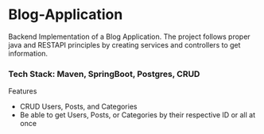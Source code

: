 # Blog-Application
Backend Implementation of a Blog Application. The project follows proper java and RESTAPI principles by creating services and controllers to get information. 
### Tech Stack: Maven, SpringBoot, Postgres, CRUD

Features 
  - CRUD Users, Posts, and Categories
  - Be able to get Users, Posts, or Categories by their respective ID or all at once
